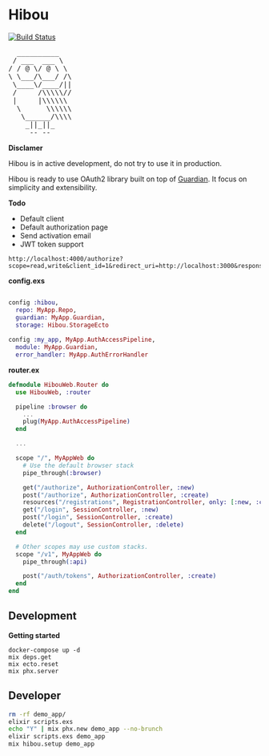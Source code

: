 # Hibou

[![Build Status](https://travis-ci.org/derniercri/hibou.svg?branch=master)](https://travis-ci.org/derniercri/hibou)

<pre style="background-color:transparent">
  __________
 / ___  ___ \
/ / @ \/ @ \ \
\ \___/\___/ /\
 \____\/____/||
 /     /\\\\\//
 |     |\\\\\\
  \      \\\\\\
   \______/\\\\
    _||_||_
     -- --
</pre>


__Disclamer__

Hibou is in active development, do not try to use it in production.

Hibou is ready to use OAuth2 library built on top of [Guardian](https://github.com/ueberauth/guardian). It focus on simplicity and extensibility.

__Todo__

- Default client
- Default authorization page
- Send activation email
- JWT token support


```
http://localhost:4000/authorize?scope=read,write&client_id=1&redirect_uri=http://localhost:3000&response_type=code
```

__config.exs__

```elixir

config :hibou,
  repo: MyApp.Repo,
  guardian: MyApp.Guardian,
  storage: Hibou.StorageEcto
  
config :my_app, MyApp.AuthAccessPipeline,
  module: MyApp.Guardian,
  error_handler: MyApp.AuthErrorHandler
```

__router.ex__

```elixir
defmodule HibouWeb.Router do
  use HibouWeb, :router

  pipeline :browser do
    ...
    plug(MyApp.AuthAccessPipeline)
  end

  ...

  scope "/", MyAppWeb do
    # Use the default browser stack
    pipe_through(:browser)

    get("/authorize", AuthorizationController, :new)
    post("/authorize", AuthorizationController, :create)
    resources("/registrations", RegistrationController, only: [:new, :create])
    get("/login", SessionController, :new)
    post("/login", SessionController, :create)
    delete("/logout", SessionController, :delete)
  end

  # Other scopes may use custom stacks.
  scope "/v1", MyAppWeb do
    pipe_through(:api)

    post("/auth/tokens", AuthorizationController, :create)
  end
end
```

## Development

__Getting started__

```
docker-compose up -d
mix deps.get
mix ecto.reset
mix phx.server
```

## Developer

```bash
rm -rf demo_app/
elixir scripts.exs
echo "Y" | mix phx.new demo_app --no-brunch
elixir scripts.exs demo_app
mix hibou.setup demo_app
```